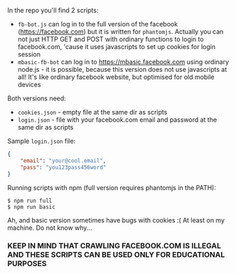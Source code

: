 In the repo you'll find 2 scripts:
- `fb-bot.js` can log in to the full version of the facebook (https://facebook.com)
but it is written for `phantomjs`. Actually you can not just HTTP GET and POST with
ordinary functions to login to facebook.com, 'cause it uses javascripts to set up cookies
for login session
- `mbasic-fb-bot` can log in to https://mbasic.facebook.com using ordinary
node.js - it is possible, because this version does not use javascripts at all!
It's like ordinary facebook website, but optimised for old mobile devices

Both versions need:
- `cookies.json` - empty file at the same dir as scripts
- `login.json` - file with your facebook.com email
and password at the same dir as scripts


Sample `login.json` file:
```json
{
    "email": "your@cool.email",
    "pass": "you123pass456word"
}
```

Running scripts with npm (full version requires phantomjs in the PATH):
```
$ npm run full
$ npm run basic
```

Ah, and basic version sometimes have bugs with cookies :( 
At least on my machine. Do not know why...

### KEEP IN MIND THAT CRAWLING FACEBOOK.COM IS ILLEGAL AND THESE SCRIPTS CAN BE USED ONLY FOR EDUCATIONAL PURPOSES

